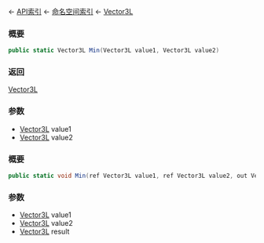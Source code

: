 ← [API索引](Api-Index) ← [命名空间索引](Namespace-Index) ← [Vector3L](VRageMath.Vector3L)

### 概要

```csharp
public static Vector3L Min(Vector3L value1, Vector3L value2)
```

### 返回

[Vector3L](VRageMath.Vector3L)

### 参数

* [Vector3L](VRageMath.Vector3L) value1
* [Vector3L](VRageMath.Vector3L) value2
### 概要

```csharp
public static void Min(ref Vector3L value1, ref Vector3L value2, out Vector3L result)
```

### 参数

* [Vector3L](VRageMath.Vector3L) value1
* [Vector3L](VRageMath.Vector3L) value2
* [Vector3L](VRageMath.Vector3L) result
